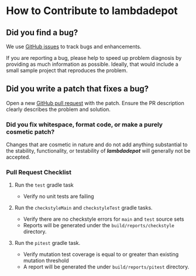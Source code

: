 # How to Contribute to lambdadepot



## Did you find a bug?

We use [GitHub issues](https://github.com/homedepot/lambdadepot/issues) to track bugs and enhancements.

If you are reporting a bug, please help to speed up problem diagnosis by providing as much information as possible. Ideally, that would include a small sample project that reproduces the problem.



## Did you write a patch that fixes a bug?

Open a new [GitHub pull request](https://github.com/homedepot/lambdadepot/pulls) with the patch. Ensure the PR description clearly describes the problem and solution.



### Did you fix whitespace, format code, or make a purely cosmetic patch?

Changes that are cosmetic in nature and do not add anything substantial to the stability, functionality, or testability of _**lambdadepot**_ will generally not be accepted.



### Pull Request Checklist
1. Run the `test` gradle task
	* Verify no unit tests are failing

2. Run the `checkstyleMain` and `checkstyleTest` gradle tasks.
	* Verify there are no checkstyle errors for `main` and `test` source sets
	* Reports will be generated under the `build/reports/checkstyle` directory.

3. Run the `pitest` gradle task. 
	* Verify mutation test coverage is equal to or greater than existing mutation threshold
	* A report will be generated the under `build/reports/pitest` directory. 